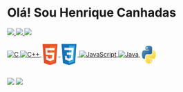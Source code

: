 # **Olá! Sou Henrique Canhadas**

<div>
<a href="https://github.com/HenriqueCanhadas">
<img height="170em" src="https://github-readme-stats.vercel.app/api?username=HenriqueCanhadas&show_icons=true&theme=tokyonight&include_all_comits=true&count_prtivate=true"/>
<img height="170em" src="https://github-readme-stats.vercel.app/api/top-langs/?username=HenriqueCanhadas&layout=compact&langs_count=16&theme=tokyonight"/>
<img height="170em" src="https://github-readme-stats.vercel.app/api/top-langs/?username=HenriqueCanhadas&theme=tokyonight"/>
</div>

<div style="display: inline_block"><br>
  
  <img align="center" alt="C" height="50" width="40" src="https://cdn.jsdelivr.net/gh/devicons/devicon@latest/icons/c/c-original.svg">
  <img align="center" alt="C++" height="50" width="40" src="https://cdn.jsdelivr.net/gh/devicons/devicon@latest/icons/cplusplus/cplusplus-original.svg">
  <img align="center" alt="HTML" height="50" width="40" src="https://raw.githubusercontent.com/devicons/devicon/master/icons/html5/html5-original.svg">
  <img align="center" alt="CSS" height="50" width="40" src="https://raw.githubusercontent.com/devicons/devicon/master/icons/css3/css3-original.svg">
  
  <img align="center" alt="JavaScript" height="50" width="40" src="https://cdn.jsdelivr.net/gh/devicons/devicon@latest/icons/javascript/javascript-original.svg">
  
  <img align="center" alt="Java" height="50" width="40" src="https://cdn.jsdelivr.net/gh/devicons/devicon@latest/icons/java/java-original-wordmark.svg">
  <img align="center" alt="Python" height="50" width="40" src="https://raw.githubusercontent.com/devicons/devicon/master/icons/python/python-original.svg">
  

  
</div>

##

<div>

  
<a href="https://www.linkedin.com/in/henrique-pedrosa/" target="_blank"><img src="https://img.shields.io/badge/-LinkedIn-%230077B5?style=for-the-badge&logo=linkedin&logoColor=white" target="_blank"></a> 
<a href = "mailto:cleflahc@gmail.com"><img src="https://img.shields.io/badge/-Gmail-%23333?style=for-the-badge&logo=gmail&logoColor=white" target="_blank"></a>
</div>
